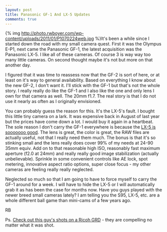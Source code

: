 ```yaml
---
layout: post
title: Panasonic GF-1 And LX-5 Updates
comments: true
---
```

{% img http://photo.rwboyer.com/wp-content/uploads/2011/01/P1070224web.jpg %}It's been a while since I started down the road with my small camera quest. First it was the Olympus E-P1, next came the Panasonic GF-1, the latest acquisition was the Panasonic LX-5. I like all of these cameras. Of course 3 is way way too many little cameras. On second thought maybe it's not but more on that another day.

I figured that it was time to reassess now that the GF-2 is sort of here, or at least on it's way to general availability. Based on everything I know about the new GF-2, I don't want it. I'll stick with the GF-1 but that's not the whole story. I really really do like the GF-1 and I also like the one and only lens I own for that camera as well. The 20mm f1.7. The real story is that I do not use it nearly as often as I originally envisioned.

You can probably guess the reason for this. It's the LX-5's fault. I bought this little tiny camera on a lark. It was expensive back in August of last year but the prices have come down a lot. I would buy it again in a heartbeat. The sole reason I don't carry the GF-1 everywhere is because the <a href="http://www.amazon.com/gp/redirect.html?ie=UTF8&amp;location=http%3A%2F%2Fwww.amazon.com%2Fs%3Fie%3DUTF8%26x%3D0%26ref_%3Dnb_sb_noss%26y%3D0%26field-keywords%3Dpanasonic%2520lx5%26url%3Dsearch-alias%253Daps&amp;tag=rbde-20&amp;linkCode=ur2&amp;camp=1789&amp;creative=390957">LX-5 is sooooooo good</a>. The lens is great, the color is great, the RAW files are actually useful, not that I really need them much. The bonus is that it's so stinking small and the lens really does cover 99% of my needs at 24-90 35mm equiv. Add on to that reasonable high ISO, reasonably fast maximum aperture (f2.0 at 24mm) and really really good image stabilization (actually unbelievable). Sprinkle in some convenient controls like AE lock, spot metering, innovative aspect ratio options, super close focus - my other cameras are feeling really really neglected.

Neglected so much so that I am going to have to force myself to carry the GF-1 around for a week. I will have to hide the LX-5 or I will automatically grab it as has been the case for months now. Have you guys played with the newer breed small cameras lately? I am telling you the S95, LX-5, etc. are a whole different ball game than mini-cams of a few years ago.

RB

Ps. <a href="http://www.flickr.com/photos/nacoki/sets/72057594061269305/with/95627004/">Check out this guy's shots on a Ricoh GRD</a> - they are compelling no matter what it was shot.